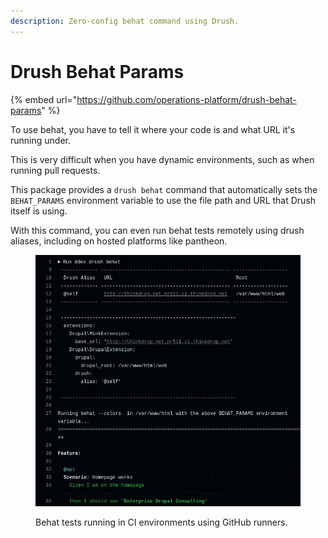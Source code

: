 ```yaml
---
description: Zero-config behat command using Drush.
---
```


# Drush Behat Params

{% embed url="https://github.com/operations-platform/drush-behat-params" %}

To use behat, you have to tell it where your code is and what URL it's running under.

This is very difficult when you have dynamic environments, such as when running pull requests.

This package provides a `drush behat` command that automatically sets the `BEHAT_PARAMS` environment variable to use the file path and URL that Drush itself is using.

With this command, you can even run behat tests remotely using drush aliases, including on hosted platforms like pantheon.

<figure><img src=".gitbook/assets/image.png" alt=""><figcaption><p>Behat tests running in CI environments using GitHub runners.</p></figcaption></figure>

